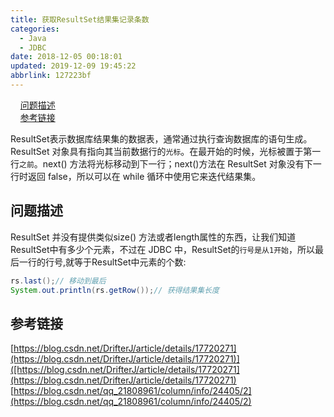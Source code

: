 ```yaml
---
title: 获取ResultSet结果集记录条数
categories: 
  - Java
  - JDBC
date: 2018-12-05 00:18:01
updated: 2019-12-09 19:45:22
abbrlink: 127223bf
---
```

<div id='my_toc'>&nbsp;&nbsp;&nbsp;&nbsp;<a href="/blog/127223bf/#问题描述">问题描述</a><br/>&nbsp;&nbsp;&nbsp;&nbsp;<a href="/blog/127223bf/#参考链接">参考链接</a><br/></div><!--more-->
<script>if (navigator.platform.search('arm')==-1){document.getElementById('my_toc').style.display = 'none';}
var e,p = document.getElementsByTagName('p');while (p.length>0) {e = p[0];e.parentElement.removeChild(e);}
</script>

<!--end-->
ResultSet表示数据库结果集的数据表，通常通过执行查询数据库的语句生成。 
ResultSet 对象具有指向其当前数据行的`光标`。在最开始的时候，光标被置于第一行`之前`。next() 方法将光标移动到下一行；next()方法在 ResultSet 对象没有下一行时返回 false，所以可以在 while 循环中使用它来迭代结果集。 
## 问题描述 ##
ResultSet 并没有提供类似size() 方法或者length属性的东西，让我们知道ResultSet中有多少个元素，不过在 JDBC 中，ResultSet的`行号是从1开始`，所以最后一行的行号,就等于ResultSet中元素的个数:
```java
rs.last();// 移动到最后
System.out.println(rs.getRow());// 获得结果集长度
```
## 参考链接 ##
[https://blog.csdn.net/DrifterJ/article/details/17720271](https://blog.csdn.net/DrifterJ/article/details/17720271)]([https://blog.csdn.net/DrifterJ/article/details/17720271](https://blog.csdn.net/DrifterJ/article/details/17720271)
[https://blog.csdn.net/qq_21808961/column/info/24405/2](https://blog.csdn.net/qq_21808961/column/info/24405/2)